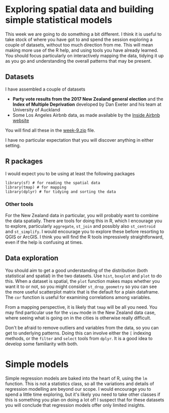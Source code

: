 # Exploring spatial data and building simple statistical models
This week we are going to do something a bit different. I think it is useful to take stock of where you have got to and spend the session exploring a couple of datasets, without too much direction from me. This will mean making more use of the R help, and using tools you have already learned. You should focus particularly on interactively mapping the data, tidying it up as you go and understanding the overall patterns that may be present.

## Datasets
I have assembled a couple of datasets

- **Party vote results from the 2017 New Zealand general election** and the **Index of Multiple Deprivation** developed by Dan Exeter and his team at University of Auckland
- Some Los Angeles Airbnb data, as made available by the [Inside Airbnb website](http://insideairbnb.com)

You will find all these in the [week-9.zip](week-9.zip?raw=True) file.

I have no particular expectation that you will discover anything in either setting.

## R packages
I would expect you to be using at least the following packages

```{r}
library(sf) # for reading the spatial data
library(tmap) # for mapping
library(dplyr) # for tidying and sorting the data
```

### Other tools
For the New Zealand data in particular, you will probably want to combine the data spatially. There are tools for doing this in R, which I encourage you to explore, particularly `aggregate`, `st_join` and possibly also `st_centroid` and `st_simplify`. I would encourage you to explore these before resorting to QGIS or ArcGIS. I think you will find the R tools impressively straightforward, even if the help is confusing at times.

## Data exploration
You should aim to get a good understanding of the distribution (both statistical and spatial) in the two datasets. Use `hist`, `boxplot` and `plot` to do this. When a dataset is spatial, the `plot` function makes maps whether you want it to or not, so you might consider `st_drop_geometry` so you can see the more useful scatterplot matrix that is the default for a plain dataframe. The `cor` function is useful for examining correlations among variables.

From a mapping perspective, it is likely that `tmap` will be all you need. You may find particular use for the `view` mode in the New Zealand data case, where seeing what is going on in the cities is otherwise really difficult.

Don't be afraid to remove outliers and variables from the data, so you can get to underlying patterns. Doing this can involve either the `[` indexing methods, or the `filter` and `select` tools from `dplyr`. It is a good idea to develop some familiarity with both.

# Simple models
Simple regression models are baked into the heart of R, using the `lm` function.  This is not a statistics class, so all the variations and details of regression modelling are beyond our scope. I would encourage you to spend a little time exploring, but it's likely you need to take other classes if this is something you plan on doing a lot of! I suspect that for these datasets you will conclude that regression models offer only limited insights.
